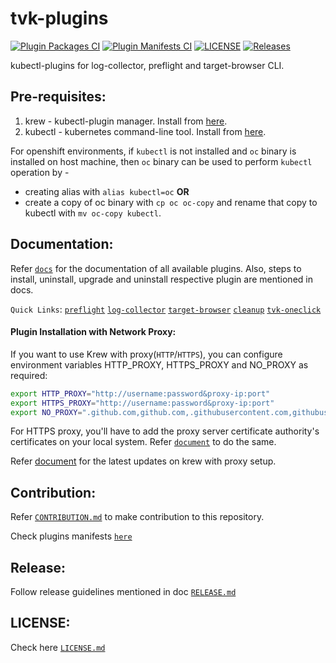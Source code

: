 # tvk-plugins
[![Plugin Packages CI](https://github.com/trilioData/tvk-plugins/actions/workflows/plugin-packages.yml/badge.svg)](https://github.com/trilioData/tvk-plugins/actions/workflows/plugin-packages.yml)
[![Plugin Manifests CI](https://github.com/trilioData/tvk-plugins/actions/workflows/plugin-manifests.yml/badge.svg)](https://github.com/trilioData/tvk-plugins/actions/workflows/plugin-manifests.yml)
[![LICENSE](https://img.shields.io/github/license/trilioData/tvk-plugins.svg)](https://github.com/trilioData/tvk-plugins/blob/master/LICENSE.md)
[![Releases](https://img.shields.io/github/v/release/trilioData/tvk-plugins.svg?include_prereleases)](https://github.com/trilioData/tvk-plugins/releases)

kubectl-plugins for log-collector, preflight and target-browser CLI.

## Pre-requisites:

1. krew - kubectl-plugin manager. Install from [here](https://krew.sigs.k8s.io/docs/user-guide/setup/install/).
2. kubectl - kubernetes command-line tool. Install from [here](https://kubernetes.io/docs/tasks/tools/install-kubectl/).


For openshift environments, if `kubectl` is not installed and `oc` binary is installed on host machine, then `oc` binary
can be used to perform `kubectl` operation by -
- creating alias with `alias kubectl=oc` **OR**
- create a copy of oc binary with
`cp oc oc-copy` and rename that copy to kubectl with `mv oc-copy kubectl`.


## Documentation:

Refer [`docs`](docs) for the documentation of all available plugins.
Also, steps to install, uninstall, upgrade and uninstall respective plugin are mentioned in docs.

`Quick Links`: [`preflight`](docs/preflight/README.md)  [`log-collector`](docs/log-collector/README.md) [`target-browser`](docs/target-browser/README.md)
[`cleanup`](docs/cleanup/README.md) [`tvk-oneclick`](docs/tvk-oneclick/README.md) 


#### Plugin Installation with Network Proxy:

If you want to use Krew with proxy(`HTTP`/`HTTPS`), you can configure environment variables HTTP_PROXY, HTTPS_PROXY and NO_PROXY as
required:
```bash
export HTTP_PROXY="http://username:password&proxy-ip:port"
export HTTPS_PROXY="http://username:password&proxy-ip:port"
export NO_PROXY=".github.com,github.com,.githubusercontent.com,githubusercontent.com,ip1,ip2:port2,.example.com"
```

For HTTPS proxy, you'll have to add the proxy server certificate authority's certificates on your local system.
Refer [`document`](https://manuals.gfi.com/en/kerio/connect/content/server-configuration/ssl-certificates/adding-trusted-root-certificates-to-the-server-1605.html)
to do the same.

Refer [document](https://krew.sigs.k8s.io/docs/user-guide/advanced-configuration/#custom-network-proxy) for the latest updates
on krew with proxy setup.

## Contribution:

Refer [`CONTRIBUTION.md`](docs/CONTRIBUTION.md) to make contribution to this repository.

Check plugins manifests [`here`](plugins)

## Release:

Follow release guidelines mentioned in doc [`RELEASE.md`](docs/RELEASE.md)


## LICENSE:

Check here [`LICENSE.md`](LICENSE.md) 
